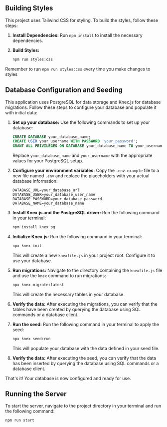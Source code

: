 ## Building Styles

This project uses Tailwind CSS for styling. To build the styles, follow these steps:

1. **Install Dependencies:** Run `npm install` to install the necessary dependencies.

2. **Build Styles:** 
    ```bash
    npm run styles:css
    ```
Remember to run `npm run styles:css` every time you make changes to styles

## Database Configuration and Seeding

This application uses PostgreSQL for data storage and Knex.js for database migrations. Follow these steps to configure your database and populate it with initial data:

1. **Set up your database:** Use the following commands to set up your database:

    ```sql
    CREATE DATABASE your_database_name;
    CREATE USER your_username WITH PASSWORD 'your_password';
    GRANT ALL PRIVILEGES ON DATABASE your_database_name TO your_username;
    ```

    Replace `your_database_name` and `your_username` with the appropriate values for your PostgreSQL setup.

2. **Configure your environment variables:** Copy the `.env.example` file to a new file named `.env` and replace the placeholders with your actual database information:

    ```plaintext
    DATABASE_URL=your_database_url
    DATABASE_USER=your_database_user_name
    DATABASE_PASSWORD=your_database_password
    DATABASE_NAME=your_database_name
    ```

3. **Install Knex.js and the PostgreSQL driver:** Run the following command in your terminal:

    ```bash
    npm install knex pg
    ```

4. **Initialize Knex.js:** Run the following command in your terminal:

    ```bash
    npx knex init
    ```

    This will create a new `knexfile.js` in your project root. Configure it to use your database.

5. **Run migrations:** Navigate to the directory containing the `knexfile.js` file and use the `knex` command to run migrations:

    ```bash
    npx knex migrate:latest
    ```

    This will create the necessary tables in your database.

6. **Verify the data:** After executing the migrations, you can verify that the tables have been created by querying the database using SQL commands or a database client.

9. **Run the seed:** Run the following command in your terminal to apply the seed:

    ```bash
    npx knex seed:run
    ```

    This will populate your database with the data defined in your seed file.

10. **Verify the data:** After executing the seed, you can verify that the data has been inserted by querying the database using SQL commands or a database client.

That's it! Your database is now configured and ready for use.

## Running the Server

To start the server, navigate to the project directory in your terminal and run the following command:

```bash
npm run start  
```

